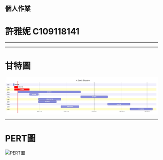 ## 個人作業
# 許雅妮 C109118141
---
---
# 甘特圖
![甘特圖](甘特圖.jpg "甘特圖")

---
# PERT圖
![PERT圖](PERT圖.png "PERT圖")
